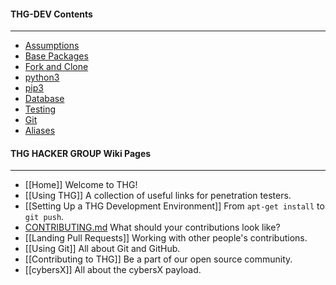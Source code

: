 #### THG-DEV Contents
----

* [Assumptions](#assumptions)
* [Base Packages](#install-the-base-dev-packages)
* [Fork and Clone](#fork-and-clone)
* [python3](#install-python3)
* [pip3](#install-pip3-pkg)
* [Database](#set-up-mangodb)
* [Testing](#run-specs)
* [Git](#configure-git)
* [Aliases](#handy-aliases)

#### THG HACKER GROUP Wiki Pages
----

* [[Home]] Welcome to THG!
* [[Using THG]] A collection of useful links for penetration testers.
* [[Setting Up a THG Development Environment]] From `apt-get install` to `git push`.
* [CONTRIBUTING.md](https://gitlab.com/darkcode357/thg-framework/blob/master/CONTRIBUTING.md) What should your contributions look like?
* [[Landing Pull Requests]] Working with other people's contributions.
* [[Using Git]] All about Git and GitHub.
* [[Contributing to THG]] Be a part of our open source community.
* [[cybersX]] All about the cybersX payload.


